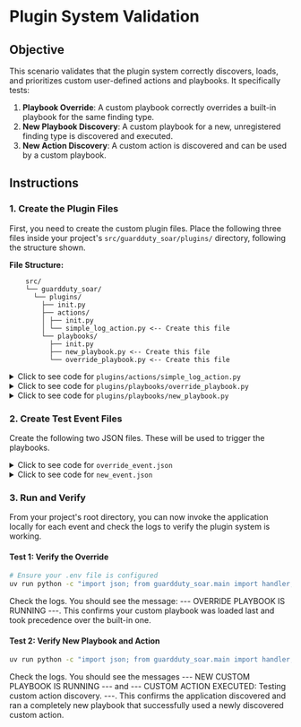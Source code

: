 # Plugin System Validation

## Objective
This scenario validates that the plugin system correctly discovers, loads, and prioritizes custom user-defined actions and playbooks. It specifically tests:
1.  **Playbook Override**: A custom playbook correctly overrides a built-in playbook for the same finding type.
2.  **New Playbook Discovery**: A custom playbook for a new, unregistered finding type is discovered and executed.
3.  **New Action Discovery**: A custom action is discovered and can be used by a custom playbook.

## Instructions

### 1. Create the Plugin Files
First, you need to create the custom plugin files. Place the following three files inside your project's `src/guardduty_soar/plugins/` directory, following the structure shown.

**File Structure:**
```
    src/ 
    └── guardduty_soar/ 
      └── plugins/ 
        ├── init.py 
        ├── actions/ 
        │ ├── init.py 
        │ └── simple_log_action.py <-- Create this file 
        └── playbooks/ 
          ├── init.py 
          ├── new_playbook.py <-- Create this file 
          └── override_playbook.py <-- Create this file
```
<details>
<summary>Click to see code for <code>plugins/actions/simple_log_action.py</code></summary>

```python
import logging
from guardduty_soar.actions.base import BaseAction
from guardduty_soar.models import ActionResponse, GuardDutyEvent

logger = logging.getLogger(__name__)

class SimpleLogAction(BaseAction):
    """A simple custom action that logs a specific message."""
    def execute(self, event: GuardDutyEvent, **kwargs) -> ActionResponse:
        message = kwargs.get("message_to_log", "No message provided.")
        logger.info(f"--- CUSTOM ACTION EXECUTED: {message} ---")
        return {"status": "success", "details": message}
```
</details>

<details> <summary>Click to see code for <code>plugins/playbooks/override_playbook.py</code></summary>

```Python
import logging
from guardduty_soar.playbook_registry import register_playbook
from guardduty_soar.playbooks.base.s3 import S3BasePlaybook
from guardduty_soar.models import PlaybookResult, GuardDutyEvent

logger = logging.getLogger(__name__)

# This registers for a finding type already handled by a built-in playbook.
@register_playbook("Discovery:S3/AnomalousBehavior")
class OverrideS3Playbook(S3BasePlaybook):
    """This custom playbook overrides the default S3CompromisedDiscoveryPlaybook."""
    def run(self, event: GuardDutyEvent) -> PlaybookResult:
        logger.info("--- OVERRIDE PLAYBOOK IS RUNNING ---")
        # This playbook does nothing but log a message.
        return {"action_results": [], "enriched_data": {}}
```

</details>

<details> <summary>Click to see code for <code>plugins/playbooks/new_playbook.py</code></summary>

```Python

import logging
from guardduty_soar.playbook_registry import register_playbook
from guardduty_soar.playbooks.base.iam import IamBasePlaybook
from guardduty_soar.models import PlaybookResult, GuardDutyEvent
from plugins.actions.simple_log_action import SimpleLogAction # Import our custom action

logger = logging.getLogger(__name__)

# This registers a new playbook for a completely custom finding type.
@register_playbook("Custom:Test/PluginFinding")
class NewCustomPlaybook(IamBasePlaybook):
    """This is a brand new playbook that uses a custom action."""
    def __init__(self, config):
        super().__init__(config)
        self.simple_log_action = SimpleLogAction(self.session, self.config)

    def run(self, event: GuardDutyEvent) -> PlaybookResult:
        logger.info("--- NEW CUSTOM PLAYBOOK IS RUNNING ---")
        result = self.simple_log_action.execute(event, message_to_log="Testing custom action discovery.")
        return {"action_results": [result], "enriched_data": {}}
```
</details>

### 2. Create Test Event Files
Create the following two JSON files. These will be used to trigger the playbooks.

<details> <summary>Click to see code for <code>override_event.json</code></summary>

```JSON
{
    "detail": {
        "AccountId": "1234567891234",
        "Id": "override-test-finding",
        "Type": "Discovery:S3/AnomalousBehavior",
        "Description": "Test event to trigger the override playbook.",
        "Resource": {
            "ResourceType": "S3Bucket",
            "S3BucketDetails": [{"Name": "example-bucket"}]
        }
    }
}
```

</details>

<details> <summary>Click to see code for <code>new_event.json</code></summary>

```JSON
{
    "detail": {
        "AccountId": "1234567891234",
        "Id": "new-playbook-test-finding",
        "Type": "Custom:Test/PluginFinding",
        "Description": "Test event to trigger the new custom playbook.",
        "Resource": { "ResourceType": "Instance" }
    }
}
```

</details>

### 3. Run and Verify
From your project's root directory, you can now invoke the application locally for each event and check the logs to verify the plugin system is working.

#### Test 1: Verify the Override
```Bash
# Ensure your .env file is configured
uv run python -c "import json; from guardduty_soar.main import handler; handler(json.load(open('<YOUR_FULL_PATH_TO>\override_event.json')), {})"
```
Check the logs. You should see the message: --- OVERRIDE PLAYBOOK IS RUNNING ---. This confirms your custom playbook was loaded last and took precedence over the built-in one.

#### Test 2: Verify New Playbook and Action
```Bash
uv run python -c "import json; from guardduty_soar.main import handler; handler(json.load(open('<YOUR_FULL_PATH_TO>\new_event.json')), {})"
```
Check the logs. You should see the messages --- NEW CUSTOM PLAYBOOK IS RUNNING --- and --- CUSTOM ACTION EXECUTED: Testing custom action discovery. ---. This confirms the application discovered and ran a completely new playbook that successfully used a newly discovered custom action.